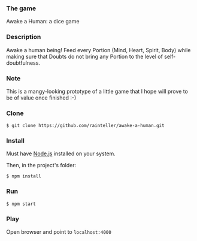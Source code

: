 
### The game
Awake a Human: a dice game

### Description
Awake a human being! Feed every Portion (Mind, Heart, Spirit, Body) while making sure that Doubts do not bring any Portion to the level of self-doubtfulness.

### Note
This is a mangy-looking prototype of a little game that I hope will prove to be of value once finished :-)

### Clone
```
$ git clone https://github.com/rainteller/awake-a-human.git 
```

### Install
Must have [Node.js][1] installed on your system.

Then, in the project's folder:
```
$ npm install
```

[1]: "https://nodejs.org/en/download/"

### Run
```
$ npm start
```

### Play
Open browser and point to `localhost:4000`
